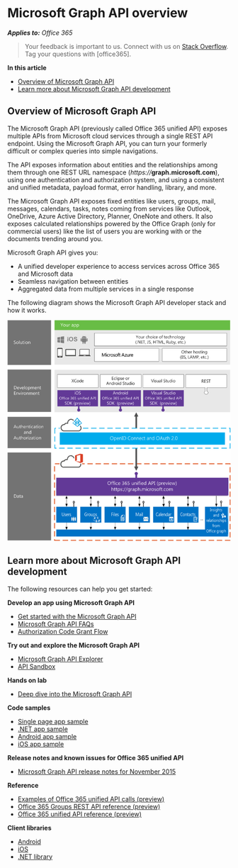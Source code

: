 

# Microsoft Graph API overview 
 
_**Applies to:** Office 365_
 
>  Your feedback is important to us. Connect with us on [Stack Overflow](http://stackoverflow.com/questions/tagged/office365). Tag your questions with [office365].

**In this article**
  
-	[Overview of Microsoft Graph API](#msg_what_is_unified_api) 
-	[Learn more about  Microsoft Graph API development](#msg_how_learn_unified_api) 

<a name="msg_what_is_unified_api"> </a>
## Overview of Microsoft Graph API

The Microsoft Graph  API (previously called Office 365 unified API) exposes multiple APIs from Microsoft cloud services through a single REST API endpoint. Using the Microsoft Graph API, you can turn your formerly difficult or complex queries into simple navigations. 

The API exposes information about entities and the relationships among them through one REST URL namespace (_https://_**graph.microsoft.com**), using one authentication and authorization system, and using a consistent and unified metadata, payload format, error handling, library, and more.
 
The Microsoft Graph API exposes fixed entities like users, groups, mail, messages, calendars, tasks, notes coming from services like Outlook, OneDrive, Azure Active Directory, Planner, OneNote and others. It also exposes calculated relationships powered by the Office Graph (only for commercial users) like the list of users you are working with or the documents trending around you.

Microsoft Graph API gives you:
- A unified developer experience to access services across Office 365 and Microsoft data
- Seamless navigation between entities
- Aggregated data from multiple services in a single response

<!-- 
It takes information that is stored or inferred across multiple cloud services: 
-	exposing them through one REST URL namespace. The unifying URL namespace is _https://_**graph.microsoft.com**
-	using one authentication and authorization system
-	using a consistent and unified metadata, payload format, error handling, library, and more

through one REST URL namespace (https://graph.microsoft.com), using one authentication and authorization system, and using a consistent and unified metadata, payload format, error handling, library, and more.  -->

<!-- 

## Calling Office 365 APIs vs Microsoft Graph API

Let's say you want to programmatically retrieve a user's files, profile picture, and find the manager of the person who last edited that file in your organization. Because the information is stored in  multiple services-Azure Active Directory, SharePoint, and Exchange-the task involves multiple steps using Office 365 APIs: 

1. Use the Discovery Service to find the various service endpoints 
2. Determine the URL of the services your Office 365 apps want to connect to
3. Then acquire and manage the access token for each service and make the request to the service directly

Now, you can use the use Microsoft Graph API to perform the same complex operation via a single REST API endpoint. You don't have to discover and navigate a different endpoint for each service, acquire and manage separate access token for each service, deal with siloed services and varying data model. -->

<!--discover and navigate a different endpoint for each service
-	acquire and manage separate access token for each service
-	deal with siloed services and varying data model.  Currently each service defines entities independent of each other -->

The following diagram shows the Microsoft Graph API developer stack and how it works.

![Office 365 unified API developer stack.](./images/O365_unified_API_DevStackFinal3.png)


<a name="msg_how_learn_unified_api"> </a>
## Learn more about Microsoft Graph API development

The following resources can help you get started:

**Develop an app using Microsoft Graph API**

-  [Get started with the Microsoft Graph API](\microsoft-graph-api-FAQs.md) 
-  [Microsoft Graph API FAQs](\microsoft-graph-api-FAQs.md) 
-  [Authorization Code Grant Flow](https://msdn.microsoft.com/en-us/library/azure/dn645542.aspx)

<!--
-  [Get started with the Office 365 unified API (preview)](..\howto\get-started-with-office-365-unified-api.md) 
-  [Office 365 unified API in depth (preview)](..\howto\office-365-unified-api-in-depth.md) 
-  [Examples of Office 365 unified API calls (preview)](..\howto\examples-of-office-365-unified-api-calls.md) 
-  [Develop with the Office graph](https://msdn.microsoft.com/office/office365/howto/develop-office-graph)
-  [Cross-origin resource sharing (CORS) support](..\howto\create-web-apps-using-CORS-to-access-files-in-Office-365.md) 
 -->
 
**Try out and explore the Microsoft Graph API**

-  [Microsoft Graph API Explorer](https://graphexplorer2.azurewebsites.net/) 
-  [API Sandbox](http://apisandbox.msdn.com)

**Hands on lab**

-  [Deep dive into the Microsoft Graph API](http://dev.office.com/hands-on-labs/4585)

**Code samples**

-  [Single page app sample](https://github.com/OfficeDev/O365-Angular-Profile)
-  [.NET app sample](http://aka.ms/o365-win-profile)
-  [Android app sample](http://aka.ms/o365-android-profile)
-  [iOS app sample](http://aka.ms/o365-iOS-profile)


**Release notes and known issues for Office 365 unified API**

-  [Microsoft Graph API release notes for November 2015](\microsoft-graph-api-release-notes-known-issues.md)

**Reference**

- [Examples of Office 365 unified API calls (preview)](..\howto\examples-of-office-365-unified-api-calls.md)
- [Office 365 Groups REST API reference (preview)](..\howto\groups-rest-operations.md) 
- [Office 365 unified API reference (preview)](..\howto\office-365-unified-api-reference.md)

**Client libraries** 

-  [Android](https://github.com/OfficeDev/Office-365-SDK-for-Android)
-  [iOS](https://github.com/OfficeDev/Office-365-SDK-for-iOS)
-  [.NET library](https://www.nuget.org/packages/Microsoft.Graph)
  




